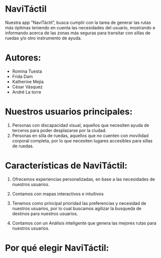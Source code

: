 # NaviTáctil
Nuestra app “NaviTáctil”, busca cumplir con la tarea de generar las rutas más óptimas teniendo en cuenta las necesidades del usuario, mostrando e informando acerca de las zonas más seguras para transitar con sillas de ruedas y/o otro instrumento de ayuda. 

# Autores:
- Romina Tuesta
- Frida Dam
- Katherine Mejia
- César Vásquez
- André La torre

# Nuestros usuarios principales: 
   1. Personas con discapacidad visual, aquellos que necesiten ayuda de terceros para poder desplazarse por la ciudad.
   2. Personas en silla de ruedas, aquellos que no cuenten con movilidad corporal completa, por lo que necesiten lugares accesibles para sillas de ruedas.

# Características de NaviTáctil:
1. Ofrecemos experiencias personalizadas, en base a las necesidades de nuestros usuarios.
   
3. Contamos con mapas interactivos e intuitivos
   
5. Tenemos como principal prioridad las preferencias y necesidad de nuestros usuarios, por lo cual buscamos agilizar la busqueda de destinos para nuestros usuarios.
   
7. Contamos con un Análisis inteligente que genera las mejores rutas para nuestros usuarios.

# Por qué elegir NaviTáctil:

